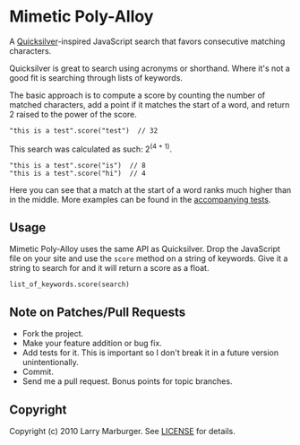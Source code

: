 # Mimetic Poly-Alloy

A [Quicksilver][]-inspired JavaScript search that favors consecutive matching
characters.

Quicksilver is great to search using acronyms or shorthand. Where it's not a
good fit is searching through lists of keywords.

The basic approach is to compute a score by counting the number of matched
characters, add a point if it matches the start of a word, and return 2 raised
to the power of the score.

    "this is a test".score("test")  // 32

This search was calculated as such: 2<sup>(4 + 1)</sup>.

    "this is a test".score("is")  // 8
    "this is a test".score("hi")  // 4

Here you can see that a match at the start of a word ranks much higher than in
the middle. More examples can be found in the [accompanying tests][tests].

## Usage

Mimetic Poly-Alloy uses the same API as Quicksilver. Drop the JavaScript file on
your site and use the `score` method on a string of keywords. Give it a string
to search for and it will return a score as a float.

    list_of_keywords.score(search)

## Note on Patches/Pull Requests
 
* Fork the project.
* Make your feature addition or bug fix.
* Add tests for it. This is important so I don't break it in a future version
  unintentionally.
* Commit.
* Send me a pull request. Bonus points for topic branches.

## Copyright

Copyright (c) 2010 Larry Marburger. See [LICENSE][] for details.


[Quicksilver]: http://code.google.com/p/rails-oceania/source/browse/#svn/lachiecox/qs_score/trunk
[tests]: http://github.com/lmarburger/mimetic_poly_alloy/blob/master/test/mimetic_poly_alloy_spec.js
[LICENSE]: http://github.com/lmarburger/mimetic_poly_alloy/blob/master/LICENSE
